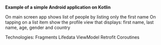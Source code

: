 **Example of a simple Android application on Kotlin**


On main screen app shows list of people by listing only the first name
On tapping on a list item show the profile view that displays: first name, last name, age, gender and country

Technologies:
Fragments
Lifedata
ViewModel
Retrofit
Coroutines